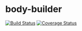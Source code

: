 # body-builder
[![Build Status](https://travis-ci.org/zhangucan/body-builder.svg?branch=master)](https://travis-ci.org/zhangucan/body-builder)
[![Coverage Status](https://coveralls.io/repos/github/zhangucan/body-builder/badge.svg?branch=master)](https://coveralls.io/github/zhangucan/body-builder?branch=master)